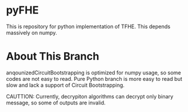 # pyFHE
This is repository for python implementation of TFHE. This depends massively on numpy.

# About This Branch
anqounizedCircuitBootstrapping is optimized for numpy usage, so some codes are not easy to read. Pure Python branch is more easy to read but slow and lack a support of Circuit Bootstrapping.

CAUTTION: Currently, decrypiton algorithms can decrypt only binary message, so some of outputs are invalid.
